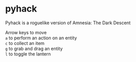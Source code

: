 pyhack
======
Pyhack is a roguelike version of Amnesia: The Dark Descent

Arrow keys to move   
`a` to perform an action on an entity   
`c` to collect an item   
`g` to grab and drag an entity   
`l` to toggle the lantern   
